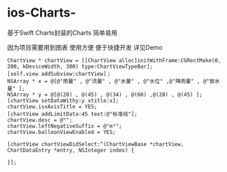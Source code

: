 # ios-Charts-
基于Swift Charts封装的Charts 简单易用

因为项目需要用到图表 
使用方便 便于快捷开发 详见Demo

    ChartView * chartView = [[ChartView alloc]initWithFrame:CGRectMake(0, 200, kDeviceWidth, 300) type:ChartViewTypeBar];
    [self.view addSubview:chartView]；
    NSArray * x = @[@"雨量" , @"流量" , @"水量" , @"水位" ,@"降雨量" , @"放水量" ];
    NSArray * y = @[@(20) , @(45) , @(34) , @(60) ,@(20) , @(45) ];
    [chartView setDataWithy:y xtitle:x];
    chartView.isxAxisTitle = YES;
    [chartView addLimitData:45 text:@"标准线"];
    chartView.desc = @"";
    chartView.leftNegativeSuffix = @"m³";
    chartView.balloonViewEnabled = YES;
    
    [chartView chartViewDidSelect:^(ChartViewBase *chartView, ChartDataEntry *entry, NSInteger index) {
        
    }];
